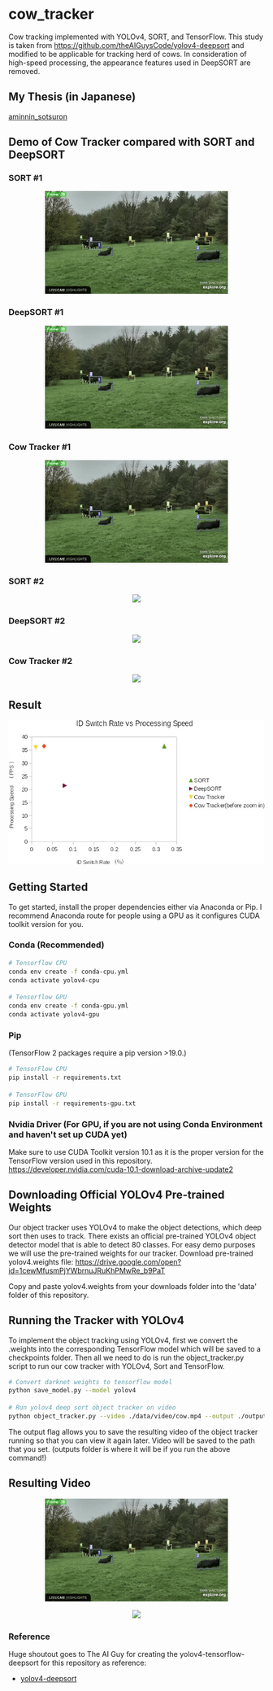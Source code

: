 # cow_tracker

Cow tracking implemented with YOLOv4, SORT, and TensorFlow. This study is taken from https://github.com/theAIGuysCode/yolov4-deepsort and modified to be applicable for tracking herd of cows. In consideration of high-speed processing, the appearance features used in DeepSORT are removed.

## My Thesis (in Japanese)
[aminnin_sotsuron](data/helpers/aminnin_sotsuron.pdf)

## Demo of Cow Tracker compared with SORT and DeepSORT

### SORT #1
<p align="center"><img src="data/helpers/demo_cow_tracker.gif"\></p>

### DeepSORT #1
<p align="center"><img src="data/helpers/demo_cow_tracker.gif"\></p>

### Cow Tracker #1
<p align="center"><img src="data/helpers/demo_cow_tracker.gif"\></p>


### SORT #2
<p align="center"><img src="data/helpers/demo_cow_tracker2.gif"\></p>

### DeepSORT #2
<p align="center"><img src="data/helpers/demo_cow_tracker2.gif"\></p>

### Cow Tracker #2
<p align="center"><img src="data/helpers/demo_cow_tracker2.gif"\></p>

## Result
<p align="center"><img src="data/helpers/result.jpg"\></p>


## Getting Started
To get started, install the proper dependencies either via Anaconda or Pip. I recommend Anaconda route for people using a GPU as it configures CUDA toolkit version for you.

### Conda (Recommended)

```bash
# Tensorflow CPU
conda env create -f conda-cpu.yml
conda activate yolov4-cpu

# Tensorflow GPU
conda env create -f conda-gpu.yml
conda activate yolov4-gpu
```

### Pip
(TensorFlow 2 packages require a pip version >19.0.)
```bash
# TensorFlow CPU
pip install -r requirements.txt

# TensorFlow GPU
pip install -r requirements-gpu.txt
```
### Nvidia Driver (For GPU, if you are not using Conda Environment and haven't set up CUDA yet)
Make sure to use CUDA Toolkit version 10.1 as it is the proper version for the TensorFlow version used in this repository.
https://developer.nvidia.com/cuda-10.1-download-archive-update2

## Downloading Official YOLOv4 Pre-trained Weights
Our object tracker uses YOLOv4 to make the object detections, which deep sort then uses to track. There exists an official pre-trained YOLOv4 object detector model that is able to detect 80 classes. For easy demo purposes we will use the pre-trained weights for our tracker.
Download pre-trained yolov4.weights file: https://drive.google.com/open?id=1cewMfusmPjYWbrnuJRuKhPMwRe_b9PaT

Copy and paste yolov4.weights from your downloads folder into the 'data' folder of this repository.

## Running the Tracker with YOLOv4
To implement the object tracking using YOLOv4, first we convert the .weights into the corresponding TensorFlow model which will be saved to a checkpoints folder. Then all we need to do is run the object_tracker.py script to run our cow tracker with YOLOv4, Sort and TensorFlow.
```bash
# Convert darknet weights to tensorflow model
python save_model.py --model yolov4 

# Run yolov4 deep sort object tracker on video
python object_tracker.py --video ./data/video/cow.mp4 --output ./outputs/cow_tracking.mp4 --model yolov4


```
The output flag allows you to save the resulting video of the object tracker running so that you can view it again later. Video will be saved to the path that you set. (outputs folder is where it will be if you run the above command!)



## Resulting Video

<p align="center"><img src="data/helpers/demo_cow_tracker.gif"\></p>
<p align="center"><img src="data/helpers/demo_cow_tracker2.gif"\></p>


### Reference  

   Huge shoutout goes to The AI Guy for creating the yolov4-tensorflow-deepsort for this repository as reference:
  * [yolov4-deepsort](https://github.com/theAIGuysCode/yolov4-deepsort)
